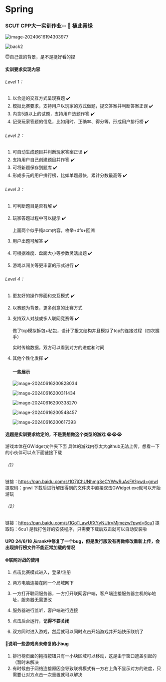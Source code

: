 # Spring

### SCUT CPP大一实训作业-- :deciduous_tree: 植此青绿 

![image-20240616194303977](README.assets/image-20240616194303977.png)

![back2](README.assets/back2.png)

:innocent:自己做的背景，是不是挺好看的捏

#### 实训要求实现内容

###### Level 1：

1. 以合适的交互方式呈现赛题 :heavy_check_mark:
2. 模拟比赛要求，支持用户以玩家的方式做题，提交答案并判断答案正误 :heavy_check_mark:
3. 内含5道以上的试题，支持用户选题作答 :heavy_check_mark:
4. 记录玩家答题的信息，比如用时、正确率、得分等，形成用户排行榜 :heavy_check_mark:

###### Level 2：

1. 可自动生成题目并判断玩家答案正误 :heavy_check_mark:
2. 支持用户自己创建题目并作答 :heavy_check_mark:
3. 可将新题保存到题库 :heavy_check_mark:
4. 形成多元的用户排行榜，比如单题最快，累计分数最高等 :heavy_check_mark:

###### Level 3：

1. 可判断题目是否有解 :heavy_check_mark:

2. 玩家答题过程中可以提示 :heavy_check_mark:

   上面两个似乎纯acm内容，枚举+dfs+回溯

3. 用户出题可解答 :heavy_check_mark:

4. 可根据难度、盘面大小等参数灵活出题 :heavy_check_mark:

5. 游戏以闯关等更丰富的形式进行 :heavy_check_mark:

###### Level 4：

1. 更友好的操作界面和交互模式 :heavy_check_mark:

2. 以赛题为背景，更多创意的比赛方式

3. 支持双人对战或多人联网竞赛等 :heavy_check_mark:

   做了tcp模拟拆包+粘包，设计了报文结构并且模拟了tcp的连接过程（四次握手）

   实时传输数据，双方可以看到对方的进度和时间

4. 其他个性化发挥 :heavy_check_mark:

   #### 一些展示

   ![image-20240616200828034](README.assets/image-20240616200828034.png)

   ![image-20240616200311434](README.assets/image-20240616200311434.png)

   ![image-20240616200338270](README.assets/image-20240616200338270.png)

   ![image-20240616200548457](README.assets/image-20240616200548457.png)

   ![image-20240616200617393](README.assets/image-20240616200617393.png)

   

#### 选题是实训要求给定的，不是我想做这个类型的游戏 :sob::sob::sob:

游戏本体在GWidget文件夹下面
具体的游戏内存太大github无法上传，想看一下的小伙伴可以点下面链接下载
###### （1）
链接：https://pan.baidu.com/s/1O7jChUNhmgSeCYWwRuAsFA?pwd=gnwl 
提取码：gnwl 
下载后进行解压得到的文件夹中直接双击GWidget.exe就可以开始游玩
###### （2）
链接：https://pan.baidu.com/s/1GoTLawUfXYyNUtrvMjmezw?pwd=6cu1 
提取码：6cu1 
是我打包好的安装程序，只需要下载后双击就可以自动安装啦

#### UPD 24/6/18 从rank中修复了一个bug，但是发行版没有再做修改重新上传，会出现排行榜文件不能正常加载的情况

#### :globe_with_meridians:联网对战的使用 

1. 点击比赛模式进入，登录/注册

2. 两方电脑连接在同一个局域网下

3. 一方打开联网服务器，一方打开联网客户端，客户端连接服务器主机的ip地址，服务器无需更改

4. 服务器进行监听，客户端进行连接

5. 点击后台运行，**记得不要关闭**

6. 双方同时进入游戏，然后就可以同时点击开始游戏并开始快乐联机了

   

#### :bug:说明一些游戏尚未修复的小bug

1. 排行榜页面的拖拽按钮只有一小块区域可以移动，这是由于窗口遮盖引起的（暂时未解决
2. 有时候由于网络连接原因会导致联机模式有一方右上角不显示对方的进度，只需要让对方点击一次重置就可以解决
